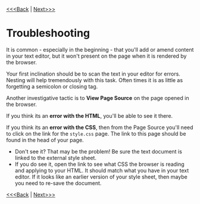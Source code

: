 [<<<Back](creating_stylesheet.md) | [Next>>>](summary.md)

# Troubleshooting

It is common - especially in the beginning - that you'll add or amend content in your text editor, but it won't present on the page when it is rendered by the browser. 

Your first inclination should be to scan the text in your editor for errors. Nesting will help tremendously with this task. Often times it is as little as forgetting a semicolon or closing tag. 

Another investigative tactic is to **View Page Source** on the page opened in the browser. 

If you think its an **error with the HTML**, you'll be able to see it there. 

If you think its an **error with the CSS**, then from the Page Source you'll need to click on the link for the `style.css` page. The link to this page should be found in the head of your page. 
- Don't see it? That may be the problem! Be sure the text document is linked to the external style sheet. 
- If you do see it, open the link to see what CSS the browser is reading and applying to your HTML. It should match what you have in your text editor. If it looks like an earlier version of your style sheet, then maybe you need to re-save the document.

[<<<Back](creating_stylesheet.md) | [Next>>>](summary.md)
